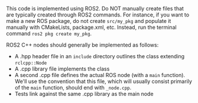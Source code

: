 This code is implemented using ROS2. Do NOT manually create files that are typically created through ROS2 commands. For instance, if you want to make a new ROS package, do not create `src/my_pkg` and populate it manually with CMakeLists, package.xml, etc. Instead, run the terminal command `ros2 pkg create my_pkg`.

ROS2 C++ nodes should generally be implemented as follows:
- A .hpp header file in an `include` directory outlines the class extending `rclcpp::Node`
- A .cpp library file implements the class
- A second .cpp file defines the actual ROS node (with a `main` function). We'll use the convention that this file, which will usually consist primarily of the `main` function, should end with `_node.cpp`.
- Tests link against the same .cpp library as the main node